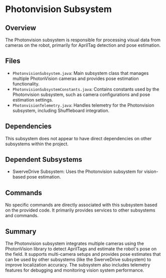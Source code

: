 # Photonvision Subsystem

## Overview
The Photonvision subsystem is responsible for processing visual data from cameras on the robot, primarily for AprilTag detection and pose estimation.

## Files
- `PhotonvisionSubsystem.java`: Main subsystem class that manages multiple PhotonVision cameras and provides pose estimation functionality.
- `PhotonvisionSubsystemConstants.java`: Contains constants used by the Photonvision subsystem, such as camera configurations and pose estimation settings.
- `PhotonvisionTelemetry.java`: Handles telemetry for the Photonvision subsystem, including Shuffleboard integration.

## Dependencies
This subsystem does not appear to have direct dependencies on other subsystems within the project.

## Dependent Subsystems
- SwerveDrive Subsystem: Uses the Photonvision subsystem for vision-based pose estimation.

## Commands
No specific commands are directly associated with this subsystem based on the provided code. It primarily provides services to other subsystems and commands.

## Summary
The Photonvision subsystem integrates multiple cameras using the PhotonVision library to detect AprilTags and estimate the robot's pose on the field. It supports multi-camera setups and provides pose estimates that can be used by other subsystems (like the SwerveDrive subsystem) to improve localization accuracy. The subsystem also includes telemetry features for debugging and monitoring vision system performance.
